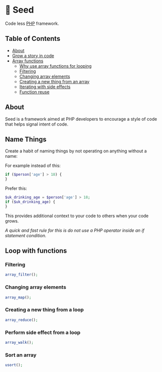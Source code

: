 # 🌱 Seed 
Code less [PHP](http://php.net/) framework.

## Table of Contents
* [About](#about)
* [Grow a story in code](#name_things)
* [Array functions](#array_functions)
  * [Why use array functions for looping](#Why_use_array_functions_for_looping)
  * [Filtering](#array_filter)
  * [Changing array elements](#array_map)
  * [Creating a new thing from an array](#array_reduce)
  * [Iterating with side effects](#array_walk)
  * [Function reuse](#function_reuse)

## About

Seed is a framework aimed at PHP developers to encourage a style of code that helps signal intent of code.

## Name Things

Create a habit of naming things by not operating on anything without a name:

For example instead of this:

```php
if ($person['age'] > 18) {
}
```

Prefer this:

```php
$uk_drinking_age = $person['age'] > 18;
if ($uk_drinking_age) {
}
 ```
 
This provides additional context to your code to others when your code grows.

*A quick and fast rule for this is do not use a PHP operator inside an if statement condition.*

## Loop with functions

### Filtering
```php
array_filter();
```

### Changing array elements
```php
array_map();
```
### Creating a new thing from a loop
```php
array_reduce();
```
### Perform side effect from a loop
```php
array_walk();
```
### Sort an array
```php
usort();
```
